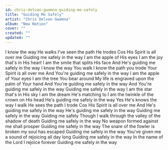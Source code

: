 ```yaml
---
id: chris-delvan-gwamna-guiding-me-safely
title: "Guiding Me Safely"
artist: "Chris Delvan Gwamna"
album: "New Nation"
cover: ""
created: ""
updated: ""
---
```


I know the way He walks
I've seen the path He trodes
Cos His Spirit is all over me
Guiding me safely in the way
I am the apple of His eyes
I am the joy that's in His heart
I am the smile that splits His face
And He's guiding me safely in the way
I know the way You walk
I know the path you trode
Your Spirit is all over me
And You're guiding me safely in the way
I am the apple of Your eyes
I am the tree You bear around
My life is engraved upon the palm of Your hand And You're guiding me safely in the way
And You're guiding me safely in the way
Guiding me safely in the way
I am the star that's in His sky
I am the dream He's matching to
I am the twinkle of the crown on His head
He's guiding me safely in the way
Yes He's knows the way I walk
He sees the path I trode
Cos His Spirit is all over me
And He's guiding me safely in the way
He's guiding me safely in the way
Guiding me safely in the way
Guiding me safely
Though I walk through the valley of the shadow of death
Guiding me safely in the way
No weapon formed against me shall prosper
Guiding me safely in the way
The snare of the fowler is broken my soul has escaped
Guiding me safely in the way
You've given me a sound of rejoicing all day long
Guiding me safely in the way
In the name of the Lord I rejoice forever
Guiding me safely in the way